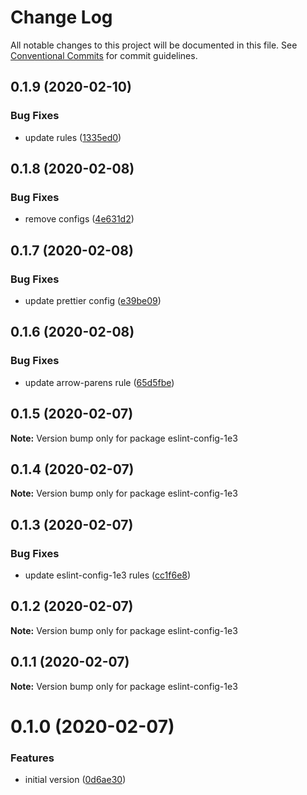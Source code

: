 # Change Log

All notable changes to this project will be documented in this file.
See [Conventional Commits](https://conventionalcommits.org) for commit guidelines.

## 0.1.9 (2020-02-10)


### Bug Fixes

* update rules ([1335ed0](https://github.com/1e3/eslint-config-1e3/commit/1335ed067d24f74b0548c8dfa824d6b77e16e0d3))





## 0.1.8 (2020-02-08)


### Bug Fixes

* remove configs ([4e631d2](https://github.com/1e3/eslint-config-1e3/commit/4e631d27fbb37174b5288e121b305f02594ce640))





## 0.1.7 (2020-02-08)


### Bug Fixes

* update prettier config ([e39be09](https://github.com/1e3/eslint-config-1e3/commit/e39be091dd1c5f89f1637c38b7cbe9410e94cd41))





## 0.1.6 (2020-02-08)


### Bug Fixes

* update arrow-parens rule ([65d5fbe](https://github.com/1e3/eslint-config-1e3/commit/65d5fbeb695c03b86c83f321f18790e7223c4d57))





## 0.1.5 (2020-02-07)

**Note:** Version bump only for package eslint-config-1e3





## 0.1.4 (2020-02-07)

**Note:** Version bump only for package eslint-config-1e3





## 0.1.3 (2020-02-07)


### Bug Fixes

* update eslint-config-1e3 rules ([cc1f6e8](https://github.com/1e3/eslint-config-1e3/commit/cc1f6e8b30cdbf7a388a6d778076fff1cd886921))





## 0.1.2 (2020-02-07)

**Note:** Version bump only for package eslint-config-1e3





## 0.1.1 (2020-02-07)

**Note:** Version bump only for package eslint-config-1e3





# 0.1.0 (2020-02-07)

### Features

- initial version ([0d6ae30](https://github.com/1e3/eslint-config-1e3/commit/0d6ae306e5bac36a4fb59ae14d5595c56f909a11))
